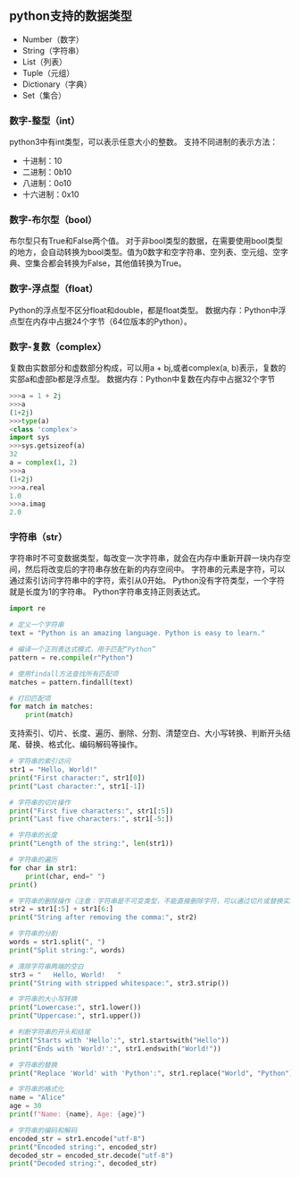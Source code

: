 ## python支持的数据类型
- Number（数字）
- String（字符串）
- List（列表）
- Tuple（元组）
- Dictionary（字典）
- Set（集合）

### 数字-整型（int）
python3中有int类型，可以表示任意大小的整数。
支持不同进制的表示方法：
- 十进制：10
- 二进制：0b10
- 八进制：0o10
- 十六进制：0x10

### 数字-布尔型（bool）
布尔型只有True和False两个值。
对于非bool类型的数据，在需要使用bool类型的地方，会自动转换为bool类型。值为0数字和空字符串、空列表、空元组、空字典、空集合都会转换为False，其他值转换为True。

### 数字-浮点型（float）
Python的浮点型不区分float和double，都是float类型。
数据内存：Python中浮点型在内存中占据24个字节（64位版本的Python）。

### 数字-复数（complex）
复数由实数部分和虚数部分构成，可以用a + bj,或者complex(a, b)表示，复数的实部a和虚部b都是浮点型。
数据内存：Python中复数在内存中占据32个字节
```py
>>>a = 1 + 2j
>>>a
(1+2j)
>>>type(a)
<class 'complex'>
import sys
>>>sys.getsizeof(a)
32
a = complex(1, 2)
>>>a
(1+2j)
>>>a.real
1.0
>>>a.imag
2.0
```

### 字符串（str）
字符串时不可变数据类型，每改变一次字符串，就会在内存中重新开辟一块内存空间，然后将改变后的字符串存放在新的内存空间中。
字符串的元素是字符，可以通过索引访问字符串中的字符，索引从0开始。
Python没有字符类型，一个字符就是长度为1的字符串。
Python字符串支持正则表达式。
```py
import re

# 定义一个字符串
text = "Python is an amazing language. Python is easy to learn."

# 编译一个正则表达式模式，用于匹配“Python”
pattern = re.compile(r"Python")

# 使用findall方法查找所有匹配项
matches = pattern.findall(text)

# 打印匹配项
for match in matches:
    print(match)
```
支持索引、切片、长度、遍历、删除、分割、清楚空白、大小写转换、判断开头结尾、替换、格式化、编码解码等操作。
```py
# 字符串的索引访问
str1 = "Hello, World!"
print("First character:", str1[0])
print("Last character:", str1[-1])

# 字符串的切片操作
print("First five characters:", str1[:5])
print("Last five characters:", str1[-5:])

# 字符串的长度
print("Length of the string:", len(str1))

# 字符串的遍历
for char in str1:
    print(char, end=" ")
print()

# 字符串的删除操作（注意：字符串是不可变类型，不能直接删除字符，可以通过切片或替换实现）
str2 = str1[:5] + str1[6:]
print("String after removing the comma:", str2)

# 字符串的分割
words = str1.split(", ")
print("Split string:", words)

# 清除字符串两端的空白
str3 = "   Hello, World!   "
print("String with stripped whitespace:", str3.strip())

# 字符串的大小写转换
print("Lowercase:", str1.lower())
print("Uppercase:", str1.upper())

# 判断字符串的开头和结尾
print("Starts with 'Hello':", str1.startswith("Hello"))
print("Ends with 'World!':", str1.endswith("World!"))

# 字符串的替换
print("Replace 'World' with 'Python':", str1.replace("World", "Python"))

# 字符串的格式化
name = "Alice"
age = 30
print(f"Name: {name}, Age: {age}")

# 字符串的编码和解码
encoded_str = str1.encode("utf-8")
print("Encoded string:", encoded_str)
decoded_str = encoded_str.decode("utf-8")
print("Decoded string:", decoded_str)

```